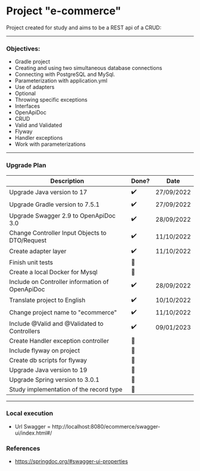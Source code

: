 # Project "e-commerce"

Project created for study and aims to be a REST api of a CRUD:

---

### Objectives:

* Gradle project
* Creating and using two simultaneous database connections
* Connecting with PostgreSQL and MySql.
* Parameterization with application.yml
* Use of adapters
* Optional
* Throwing specific exceptions
* Interfaces
* OpenApiDoc
* CRUD
* Valid and Validated
* Flyway
* Handler exceptions
* Work with parameterizations

---

### Upgrade Plan
| Description                                     | Done?                 | Date       |
|-------------------------------------------------|-----------------------|------------|
| Upgrade Java version to 17                      | :heavy_check_mark:    | 27/09/2022 |
| Upgrade Gradle version to 7.5.1                 | :heavy_check_mark:    | 27/09/2022 |
| Upgrade Swagger 2.9 to OpenApiDoc 3.0           | :heavy_check_mark:    | 28/09/2022 |
| Change Controller Input Objects to DTO/Request  | :heavy_check_mark:    | 11/10/2022 |
| Create adapter layer                            | :heavy_check_mark:    | 11/10/2022 |
| Finish unit tests                               | :black_square_button: |            |
| Create a local Docker for Mysql                 | :black_square_button: |            |
| Include on Controller information of OpenApiDoc | :heavy_check_mark:    | 28/09/2022 |
| Translate project to English                    | :heavy_check_mark:    | 10/10/2022 |
| Change project name to "ecommerce"              | :heavy_check_mark:    | 11/10/2022 |
| Include @Valid and @Validated to Controllers    | :heavy_check_mark:    | 09/01/2023 |
| Create Handler exception controller             | :black_square_button: |            |
| Include flyway on project                       | :black_square_button: |            |
| Create db scripts for flyway                    | :black_square_button: |            |
| Upgrade Java version to 19                      | :black_square_button: |            |
| Upgrade Spring version to 3.0.1                 | :black_square_button: |            |
| Study implementation of the record type         | :black_square_button: |            |

---

### Local execution

* Url Swagger = http://localhost:8080/ecommerce/swagger-ui/index.html#/


### References

* https://springdoc.org/#swagger-ui-properties
